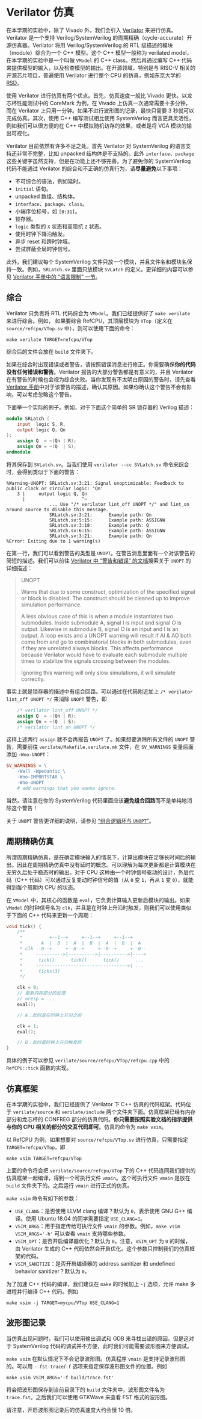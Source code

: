 # Verilator 仿真

在本学期的实验中，除了 Vivado 外，我们会引入 [Verilator](https://www.veripool.org/wiki/verilator) 来进行仿真。Verilator 是一个支持 Verilog/SystemVerilog 的周期精确（cycle-accurate）开源仿真器。Verilator 将用 Verilog/SystemVerilog 的 RTL 级描述的模块（module）综合为一个 C++ 模型。这个 C++ 模型一般称为 verilated model，在本学期的实验中是一个叫做 `VModel` 的 C++ class。然后再通过编写 C++ 代码来提供模型的输入，以及检查模型的输出。在开源领域，特别是与 RISC-V 相关的开源芯片项目，普遍使用 Verilator 进行整个 CPU 的仿真，例如东京大学的 [RSD](https://github.com/rsd-devel/rsd)。

使用 Verilator 进行仿真有两个优点。首先，仿真速度一般比 Vivado 更快。以龙芯杯性能测试中的 CoreMark 为例，在 Vivado 上仿真一次通常需要十多分钟，而在 Verilator 上只用一分钟。如果不进行波形图的记录，最快只需要 3 秒就可以完成仿真。其次，使用 C++ 编写测试相比使用 SystemVeriog 而言更具灵活性，例如我们可以很方便的在 C++ 中模拟随机访存的效果，或者是将 VGA 模块的输出可视化。

Verilator 目前依然有许多不足之处。首先 Verilator 对 SystemVerilog 的语言支持还非常不完整，比如 unpacked 结构体是不支持的。此外 `interface`、`package` 这些关键字虽然支持，但是在功能上还不够完善。为了避免你的 SystemVerilog 代码不能通过 Verilator 的综合和不正确的仿真行为，请**尽量避免**以下事项：

* 不可综合的语法，例如延时。
* `initial` 语句。
* unpacked 数组、结构体。
* `interface`、`package`、`class`。
* 小端序位标号，如 `[0:31]`。
* 锁存器。
* `logic` 类型的 `X` 状态和高阻抗 `Z` 状态。
* 使用时钟下降沿触发。
* 异步 reset 和跨时钟域。
* 尝试屏蔽全局时钟信号。

此外，我们建议每个 SystemVerilog 文件只放一个模块，并且文件名和模块名保持一致。例如，`SRLatch.sv` 里面只放模块 `SVLatch` 的定义。更详细的内容可以参见 [Verilator 手册中的 “语言限制” 一节](https://www.veripool.org/projects/verilator/wiki/Manual-verilator#LANGUAGE-LIMITATIONS)。

## 综合

Verilator 只负责将 RTL 代码综合为 `VModel`。我们已经提供好了 `make verilate` 来进行综合。例如， 如果要综合 RefCPU，其顶层模块为 `VTop`（定义在 `source/refcpu/VTop.sv` 中），则可以使用下面的命令：

```shell
make verilate TARGET=refcpu/VTop
```

综合后的文件会放在 `build` 文件夹下。

如果在综合时出现错误或者警告，请按照错误消息进行修正。你需要确保**你的代码没有任何错误和警告**。Verilator 报告的大部分警告都是有意义的，并且 Verilator 在有警告的时候也会视为综合失败。当你发现有不太明白原因的警告时，请先查看 [Verilator 手册](https://www.veripool.org/projects/verilator/wiki/Manual-verilator)中对于该警告的描述，确认其原因。如果你确认这个警告不会有影响，可以考虑忽略这个警告。

下面举一个实际的例子。例如，对于下面这个简单的 SR 锁存器的 Verilog 描述：

```verilog
module SRLatch (
    input  logic S, R,
    output logic Q, Qn
);
    assign Q  = ~(Qn | R);
    assign Qn = ~(Q  | S);
endmodule
```

将其保存到 `SVLatch.sv`。当我们使用 `verilator --cc SVLatch.sv` 命令来综合时，会得到类似于下面的警告：

```plaintext
%Warning-UNOPT: SRLatch.sv:3:21: Signal unoptimizable: Feedback to public clock or circular logic: 'Qn'
    3 |     output logic Q, Qn
      |                     ^~
                ... Use "/* verilator lint_off UNOPT */" and lint_on around source to disable this message.
                SRLatch.sv:3:21:      Example path: Qn
                SRLatch.sv:5:15:      Example path: ASSIGNW
                SRLatch.sv:3:18:      Example path: Q
                SRLatch.sv:6:15:      Example path: ASSIGNW
                SRLatch.sv:3:21:      Example path: Qn
%Error: Exiting due to 1 warning(s)
```

在第一行，我们可以看到警告的类型是 `UNOPT`。在警告消息里面有一个对该警告的简短的描述。我们可以前往 [Verilator 中 “警告和错误” 的文档](https://www.veripool.org/projects/verilator/wiki/Manual-verilator#ERRORS-AND-WARNINGS)搜索关于 `UNOPT` 的详细描述：

> UNOPT
>
> Warns that due to some construct, optimization of the specified signal or block is disabled. The construct should be cleaned up to improve simulation performance.
>
> A less obvious case of this is when a module instantiates two submodules. Inside submodule A, signal I is input and signal O is output. Likewise in submodule B, signal O is an input and I is an output. A loop exists and a UNOPT warning will result if AI & AO both come from and go to combinatorial blocks in both submodules, even if they are unrelated always blocks. This affects performance because Verilator would have to evaluate each submodule multiple times to stabilize the signals crossing between the modules.
>
> Ignoring this warning will only slow simulations, it will simulate correctly.

事实上就是锁存器的描述中有组合回路。可以通过在代码附近加上 `/* verilator lint_off UNOPT */` 来消除 `UNOPT` 警告，即

```verilog
    /* verilator lint_off UNOPT */
    assign Q  = ~(Qn | R);
    assign Qn = ~(Q  | S);
    /* verilator lint_on UNOPT */
```

这样上述两行 `assign` 就不会再报告 `UNOPT` 了。如果想要消除所有文件的 `UNOPT` 警告，需要前往 `verilate/Makefile.verilate.mk` 文件，在 `SV_WARNINGS` 变量后面添加 `-Wno-UNOPT`：

```makefile
SV_WARNINGS = \
	-Wall -Wpedantic \
	-Wno-IMPORTSTAR \
    -Wno-UNOPT
	# add warnings that you wanna ignore.
```

当然，请注意在你的 SystemVerilog 代码里面应该**避免组合回路**而不是单纯地消除这个警告！

关于 `UNOPT` 警告更详细的说明，请参见 [“组合逻辑环与 `UNOPT`”](unopt.md)。

## 周期精确仿真

所谓周期精确仿真，是在确定模块输入的情况下，计算出模块在足够长时间后的输出。因此在周期精确仿真中没有延时的概念。可以理解为每次更新都是计算模块在无穷久后处于稳态时的输出。对于 CPU 这种由一个时钟信号驱动的设计，外层代码（C++ 代码）可以通过反复变动时钟信号的值（从 `0` 变 `1`，再从 `1` 变 `0`），就能得到每个周期内 CPU 的状态。

在 `VModel` 中，其核心的函数是 `eval`，它负责计算输入更新后模块的输出。如果 `VModel` 的时钟信号名为 `clk`，并且是在时钟上升沿时触发，则我们可以使用类似于下面的 C++ 代码来更新一个周期：

```c++
void tick() {
    /**
     *          +--1--+     +--1--+     +--1--+
     *       A  |  B  |  A  |  B  |  A  |  B  |  A
     * clk --0--+     +--0--+     +--0--+     +--0--
     *     ---------->|---------->|---------->|---->
     *      tick()      tick()      tick()      ...
     *     ---------------------------------->| ...
     *      ticks(3)
     */

    clk = 0;
    // 更新内存部分的反馈
    // oresp = ...
    eval();

    // A：此时是在时钟上升沿之前

    clk = 1;
    eval();

    // B：此时是时钟上升沿触发后
}
```

具体的例子可以参见 `verilate/source/refcpu/VTop/refcpu.cpp` 中的 `RefCPU::tick` 函数的实现。

## 仿真框架

在本学期的实验中，我们已经提供了 Verilator 下 C++ 仿真的代码框架。代码位于 `verilate/source` 和 `verilate/include` 两个文件夹下面。仿真框架已经有内存部分和龙芯杯的 CONFREG 部分的仿真代码。**你只需要按照实验文档的指示提供与你的 CPU 相关的部分的交互代码即可**。仿真的命令为 `make vsim`。

以 RefCPU 为例，如果想要对 `source/refcpu/VTop.sv` 进行仿真，只需要指定 `TARGET=refcpu/VTop`，即

```shell
make vsim TARGET=refcpu/VTop
```

上面的命令将会把 `verilate/source/refcpu/VTop` 下的 C++ 代码连同我们提供的仿真框架一起编译，得到一个可执行文件 `vmain`。这个可执行文件 `vmain` 是放在 `build` 文件夹下的。之后运行 `vmain` 进行正式的仿真。

`make vsim` 命令有如下的参数：

* `USE_CLANG`：是否使用 LLVM clang 编译？默认为 `0`，表示使用 GNU G++ 编译。使用 Ubuntu 18.04 的同学需要指定 `USE_CLANG=1`。
* `VSIM_ARGS`：用于指定传给可执行文件 `vmain` 的参数。例如，`make vsim VSIM_ARGS='-h'` 可以查看 `vmain` 支持哪些参数。
* `VSIM_OPT`：是否开启编译器优化？默认为 `0`。注意，`VSIM_OPT` 为 `0` 的时候，由 Verilator 生成的 C++ 代码依然会开启优化。这个参数只控制我们的仿真框架的代码。
* `VSIM_SANITIZE`：是否开启编译器的 address sanitizer 和 undefined behavior sanitizer？默认为 `0`。

为了加速 C++ 代码的编译，我们建议在 `make` 的时候加上 `-j` 选项，允许 make 多进程并行编译 C++ 代码。例如

```shell
make vsim -j TARGET=mycpu/VTop USE_CLANG=1
```

## 波形图记录

当仿真出现问题时，我们可以使用输出调试和 GDB 来寻找出错的原因。但是这对于 SystemVerilog 代码的调试并不方便，此时我们可能需要波形图来方便调试。

`make vsim` 在默认情况下不会记录波形图。仿真程序 `vmain` 是支持记录波形图的。可以用 `--fst-trace`/`-f` 选项来指定保存波形图文件的位置。例如

```shell
make vsim VSIM_ARGS='-f build/trace.fst'
```

将会把波形图保存到当前目录下的 `build` 文件夹中，波形图文件名为 `trace.fst`。之后我们可以使用 GTKWave 来查看 FST 格式的波形图。

请注意，开启波形图记录后的仿真速度大约会慢 10 倍。
